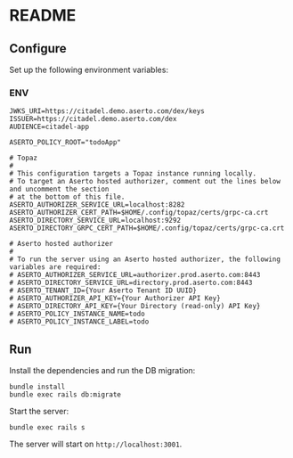 # README

## Configure
Set up the following environment variables:

### ENV
```
JWKS_URI=https://citadel.demo.aserto.com/dex/keys
ISSUER=https://citadel.demo.aserto.com/dex
AUDIENCE=citadel-app

ASERTO_POLICY_ROOT="todoApp"

# Topaz
#
# This configuration targets a Topaz instance running locally.
# To target an Aserto hosted authorizer, comment out the lines below and uncomment the section
# at the bottom of this file.
ASERTO_AUTHORIZER_SERVICE_URL=localhost:8282
ASERTO_AUTHORIZER_CERT_PATH=$HOME/.config/topaz/certs/grpc-ca.crt
ASERTO_DIRECTORY_SERVICE_URL=localhost:9292
ASERTO_DIRECTORY_GRPC_CERT_PATH=$HOME/.config/topaz/certs/grpc-ca.crt

# Aserto hosted authorizer
#
# To run the server using an Aserto hosted authorizer, the following variables are required:
# ASERTO_AUTHORIZER_SERVICE_URL=authorizer.prod.aserto.com:8443
# ASERTO_DIRECTORY_SERVICE_URL=directory.prod.aserto.com:8443
# ASERTO_TENANT_ID={Your Aserto Tenant ID UUID}
# ASERTO_AUTHORIZER_API_KEY={Your Authorizer API Key}
# ASERTO_DIRECTORY_API_KEY={Your Directory (read-only) API Key}
# ASERTO_POLICY_INSTANCE_NAME=todo
# ASERTO_POLICY_INSTANCE_LABEL=todo
```

## Run
Install the dependencies and run the DB migration:

```
bundle install
bundle exec rails db:migrate

```
Start the server:

```
bundle exec rails s
```

The server will start on `http://localhost:3001`.
